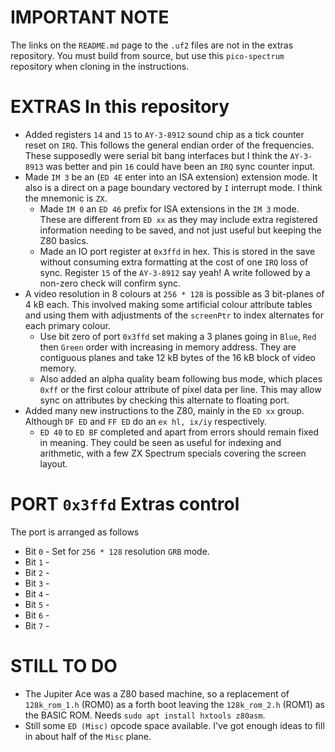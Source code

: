 IMPORTANT NOTE
=

The links on the `README.md` page to the `.uf2` files are not in the extras repository. You must build from source,
but use this `pico-spectrum` repository when cloning in the instructions.

EXTRAS In this repository
=

  * Added registers `14` and `15` to `AY-3-8912` sound chip as a tick counter reset on `IRQ`. This follows the general endian order of the frequencies. These supposedly were serial bit bang interfaces but I think the `AY-3-8913` was better and pin `16` could have been an `IRQ` sync counter input.
  * Made `IM 3` be an (`ED 4E` enter into an ISA extension) extension mode. It also is a direct on a page boundary vectored by `I` interrupt mode. I think the mnemonic is `ZX`.
    * Made `IM 0` an `ED 46` prefix for ISA extensions in the `IM 3` mode. These are different from `ED xx` as they may include extra registered information needing to be saved, and not just useful but keeping the Z80 basics.
    * Made an IO port register at `0x3ffd` in hex. This is stored in the save without consuming extra formatting at the cost of one `IRQ` loss of sync. Register `15` of the `AY-3-8912` say yeah! A write followed by a non-zero check will confirm sync.
  * A video resolution in 8 colours at `256 * 128` is possible as 3 bit-planes of 4 kB each. This involved making some artificial colour attribute tables and using them with adjustments of the `screenPtr` to index alternates for each primary colour.
    * Use bit zero of port `0x3ffd` set making a 3 planes going in `Blue`, `Red` then `Green` order with increasing in memory address. They are contiguous planes and take 12 kB bytes of the 16 kB block of video memory.
    * Also added an alpha quality beam following bus mode, which places `0xff` or the first colour attribute of pixel data per line. This may allow sync on attributes by checking this alternate to floating port.
  * Added many new instructions to the Z80, mainly in the `ED xx` group. Although `DF ED` and `FF ED` do an `ex hl, ix/iy` respectively.
    * `ED 40` to `ED BF` completed and apart from errors should remain fixed in meaning. They could be seen as useful for indexing and arithmetic, with a few ZX Spectrum specials covering the screen layout. 

PORT `0x3ffd` Extras control
=

The port is arranged as follows

  * Bit `0` - Set for `256 * 128` resolution `GRB` mode.
  * Bit `1` -
  * Bit `2` -
  * Bit `3` -
  * Bit `4` -
  * Bit `5` -
  * Bit `6` -
  * Bit `7` -  

STILL TO DO
=

  * The Jupiter Ace was a Z80 based machine, so a replacement of `128k_rom_1.h` (ROM0) as a forth boot leaving the `128k_rom_2.h` (ROM1) as the BASIC ROM. Needs `sudo apt install hxtools z80asm`.
  * Still some `ED (Misc)` opcode space available. I've got enough ideas to fill in about half of the `Misc` plane.
